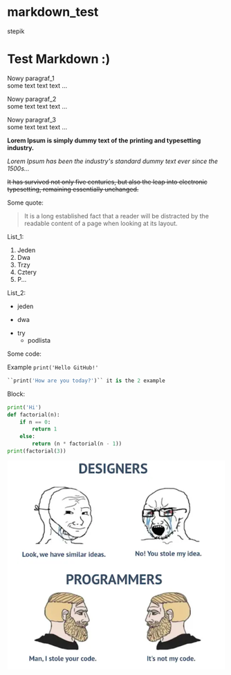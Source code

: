 # markdown_test
stepik

# Test Markdown :)

Nowy paragraf_1 </br>some text text text ...

Nowy paragraf_2 </br>some text text text ...

Nowy paragraf_3 </br>some text text text ...

**Lorem Ipsum is simply dummy text of the printing and typesetting industry.**

*Lorem Ipsum has been the industry's standard dummy text ever since the 1500s...*

~~It has survived not only five centuries, but also the leap into electronic typesetting, remaining essentially unchanged.~~

Some quote:

>It is a long established fact that a reader will be distracted by the readable content of a page when looking at its layout.

List_1:

1. Jeden
2. Dwa
3. Trzy
4. Cztery
5. P...

List_2:

- jeden
+ dwa
* try
    - podlista

Some code:

Example `print('Hello GitHub!'`

```py
``print('How are you today?')`` it is the 2 example
```

Block:

```py
print('Hi')
def factorial(n):
    if n == 0:
        return 1
    else:
        return (n * factorial(n - 1))
print(factorial(3))
```

![picture/meme.jpg](picture/meme.jpg)

